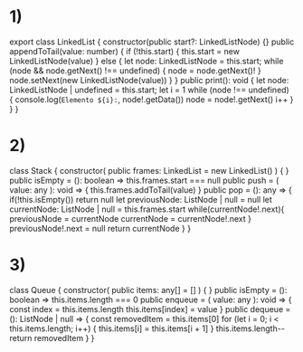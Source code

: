 # 1)

export class LinkedList {
  constructor(public start?: LinkedListNode) {}
  public appendToTail(value: number) {
    if (!this.start) {
      this.start = new LinkedListNode(value)
    } else {
      let node: LinkedListNode = this.start;
      while (node && node.getNext() !== undefined) {
        node = node.getNext()!
      }
      node.setNext(new LinkedListNode(value))
    }
  }
  public print(): void {
    let node: LinkedListNode | undefined = this.start;
    let i = 1
    while (node !== undefined) {
      console.log(`Elemento ${i}:`, node!.getData())
      node = node!.getNext()
      i++
    }
  }
}

# 2) 

class Stack {
   constructor(
      public frames: LinkedList = new LinkedList()
   ) { }
   public isEmpty = (): boolean => this.frames.start === null
   public push = (
      value: any
   ): void => {
      this.frames.addToTail(value)
   }
   public pop = (): any => {
      if(!this.isEmpty()) return null
      let previousNode: ListNode | null = null
      let currentNode: ListNode | null = this.frames.start
      while(currentNode!.next){
         previousNode = currentNode
         currentNode = currentNode!.next 
      }
      previousNode!.next = null
      return currentNode
   }
}

# 3)
class Queue {
   constructor(
      public items: any[] = []
   ) { }
   public isEmpty = (): boolean => this.items.length === 0
   public enqueue = (
      value: any
   ): void => {
      const index = this.items.length
      this.items[index] = value
   }
   public dequeue = (): ListNode | null => {
      const removedItem = this.items[0]
      for (let i = 0; i < this.items.length; i++) {
         this.items[i] = this.items[i + 1]
      }
      this.items.length--
      return removedItem
   }
}